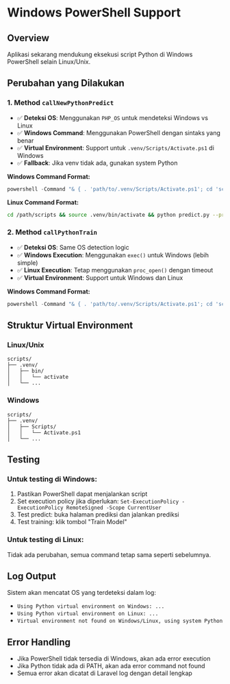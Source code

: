 # Windows PowerShell Support

## Overview

Aplikasi sekarang mendukung eksekusi script Python di Windows PowerShell selain Linux/Unix.

## Perubahan yang Dilakukan

### 1. Method `callNewPythonPredict`

-   ✅ **Deteksi OS**: Menggunakan `PHP_OS` untuk mendeteksi Windows vs Linux
-   ✅ **Windows Command**: Menggunakan PowerShell dengan sintaks yang benar
-   ✅ **Virtual Environment**: Support untuk `.venv/Scripts/Activate.ps1` di Windows
-   ✅ **Fallback**: Jika venv tidak ada, gunakan system Python

**Windows Command Format:**

```powershell
powershell -Command "& { . 'path/to/.venv/Scripts/Activate.ps1'; cd 'scripts'; python predict.py --product 1 --type sales --avg-monthly 10 }"
```

**Linux Command Format:**

```bash
cd /path/scripts && source .venv/bin/activate && python predict.py --product 1 --type sales --avg-monthly 10
```

### 2. Method `callPythonTrain`

-   ✅ **Deteksi OS**: Same OS detection logic
-   ✅ **Windows Execution**: Menggunakan `exec()` untuk Windows (lebih simple)
-   ✅ **Linux Execution**: Tetap menggunakan `proc_open()` dengan timeout
-   ✅ **Virtual Environment**: Support untuk Windows dan Linux

**Windows Command Format:**

```powershell
powershell -Command "& { . 'path/to/.venv/Scripts/Activate.ps1'; cd 'scripts'; python -u train_model.py }"
```

## Struktur Virtual Environment

### Linux/Unix

```
scripts/
├── .venv/
│   ├── bin/
│   │   └── activate
│   └── ...
```

### Windows

```
scripts/
├── .venv/
│   ├── Scripts/
│   │   └── Activate.ps1
│   └── ...
```

## Testing

### Untuk testing di Windows:

1. Pastikan PowerShell dapat menjalankan script
2. Set execution policy jika diperlukan: `Set-ExecutionPolicy -ExecutionPolicy RemoteSigned -Scope CurrentUser`
3. Test predict: buka halaman prediksi dan jalankan prediksi
4. Test training: klik tombol "Train Model"

### Untuk testing di Linux:

Tidak ada perubahan, semua command tetap sama seperti sebelumnya.

## Log Output

Sistem akan mencatat OS yang terdeteksi dalam log:

-   `Using Python virtual environment on Windows: ...`
-   `Using Python virtual environment on Linux: ...`
-   `Virtual environment not found on Windows/Linux, using system Python`

## Error Handling

-   Jika PowerShell tidak tersedia di Windows, akan ada error execution
-   Jika Python tidak ada di PATH, akan ada error command not found
-   Semua error akan dicatat di Laravel log dengan detail lengkap
